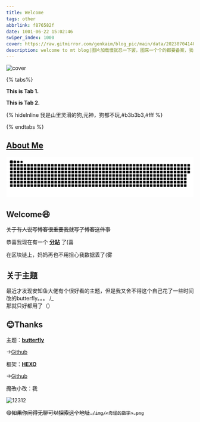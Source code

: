 ```yaml
---
title: Welcome
tags: other
abbrlink: f876582f
date: 1001-06-22 15:02:46
swiper_index: 1000
cover: https://raw.gitmirror.com/genkaim/blog_pic/main/data/202307041405070.png
description: welcome to mt blog|图片加载慢就忍一下罢，图床一个个的都要备案，我一个未成年怎么备案啊|genkaimの博客
---
```

![cover](https://raw.gitmirror.com/genkaim/blog_pic/main/data/202307041405070.png)

{% tabs%}
<!-- tab test1@fas fa-heart -->
**This is Tab 1.**
<!-- endtab -->

<!-- tab test2@fas fa-ban -->
**This is Tab 2.**
<!-- endtab -->

<!-- tab test3@fas fa-bomb -->

 {% hideInline 我是山里灵滑的狗,元神，狗都不玩,#b3b3b3,#fff %}

<!-- endtab -->
{% endtabs %}

## [About Me](/about) 
![GitHub Snake Light](https://raw.githubusercontent.com/genkaim/genkaim/output/github-contribution-grid-snake.svg#gh-light-mode-only)


## Welcome😆

~~关于有人说写博客很重要我就写了博客这件事~~

恭喜我现在有一个 **[分站](https://genkaim.xlog.app)** 了(喜

在区块链上，妈妈再也不用担心我数据丢了(雾

## 关于主题

最近才发现安知鱼大佬有个很好看的主题，但是我又舍不得这个自己花了一些时间改的butterfly。。。
/_ \
那就只好都用了（）

## 😊Thanks

主题：[**butterfly**](https://butterfly.js.org/)

->[Github](https://github.com/jerryc127/hexo-theme-butterfly)

框架：[**HEXO**](https://hexo.io/)

->[Github](https://github.com/hexojs/hexo)

~~魔改~~小改：我

![12312](https://raw.gitmirror.com/genkaim/blog_pic/main/data/202306240856174.jpg)

~~😋如果你闲得无聊可以探索这个地址``./img/<奇怪的数字>.png``~~
